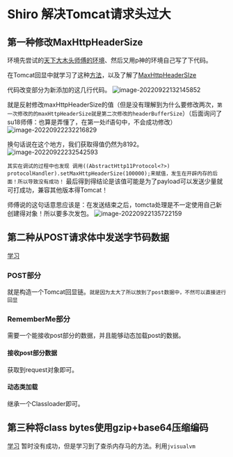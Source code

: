 # Shiro 解决Tomcat请求头过大

## 第一种修改MaxHttpHeaderSize

环境先尝试的[天下大木头师傅的环境](https://github.com/KpLi0rn/ShiroVulnEnv)、然后又用p神的环境自己写了下代码。

在Tomcat回显中就学习了这种[方法](https://mp.weixin.qq.com/s?__biz=MzIwMDk1MjMyMg==&mid=2247484799&idx=1&sn=42e7807d6ea0d8917b45e8aa2e4dba44)，以及了解了[MaxHttpHeaderSIze](https://juejin.cn/post/7055327335112769567)

代码改变部分为新添加的这几行代码。
![image-20220922132145852](https://cdn.jsdelivr.net/gh/zx-creat/myblog@master/img/202209221321004.png)

就是反射修改maxHttpHeaderSize的值（但是没有理解到为什么要修改两次，`第一次修改的的maxHttpHeaderSize就是第二次修改的headerBufferSize`）（后面询问了su18师傅：也算是弄懂了，在第一处if语句中，不会成功修改）
![image-20220922232216829](https://cdn.jsdelivr.net/gh/zx-creat/myblog@master/img/202209222322088.png)

换句话说在这个地方，我们获取得值仍然为8192。
![image-20220922232542593](https://cdn.jsdelivr.net/gh/zx-creat/myblog@master/img/202209222325714.png)

`其实在调试的过程中也发现 调用((AbstractHttp11Protocol<?>) protocolHandler).setMaxHttpHeaderSize(100000);来赋值，发生在开辟内存的后面！所以导致没有成功！`
最后得到得结论是该值可能是为了payload可以发送少量就可打成功，兼容其他版本得Tomcat！

师傅说的这句话意思应该是：在发送结束之后，tomcta处理是不一定使用自己新创建得对象！所以要多次发包。
![image-20220922135722159](https://cdn.jsdelivr.net/gh/zx-creat/myblog@master/img/202209221357265.png)

## 第二种从POST请求体中发送字节码数据

[学习](https://f4de-bak.github.io/pages/3727d2/#%E5%8A%A8%E6%80%81%E5%8A%A0%E8%BD%BD%E5%AD%97%E8%8A%82%E7%A0%81)

### POST部分

就是构造一个Tomcat回显链。`就是因为太大了所以放到了post数据中，不然可以直接进行回显`

### RememberMe部分

需要一个能接收post部分的数据，并且能够动态加载post的数据。

#### 接收post部分数据

获取到request对象即可。

#### 动态类加载

继承一个Classloader即可。

## 第三种将class bytes使用gzip+base64压缩编码

[学习](https://zhuanlan.zhihu.com/p/395443877)
暂时没有成功，但是学习到了查杀内存马的方法。利用`jvisualvm`